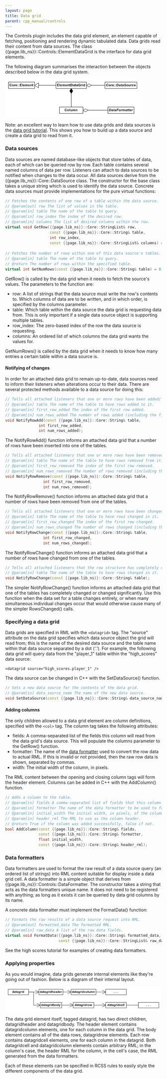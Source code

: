 ```yaml
---
layout: page
title: Data grid
parent: cpp_manual/controls
---
```


The Controls plugin includes the data grid element, an element capable of fetching, positioning and rendering dynamic tabulated data. Data grids read their content from data sources. The class {{page.lib_ns}}::Controls::ElementDataGrid is the interface for data grid elements.

The following diagram summarises the interaction between the objects described below in the data grid system.

![data_grid_1.gif](data_grid_1.gif)

Note: an excellent way to learn how to use data grids and data sources is the [data grid tutorial](../../tutorials/datagrid.html). This shows you how to build up a data source and create a data grid to read from it.

### Data sources

Data sources are named database-like objects that store tables of data, each of which can be queried row by row. Each table contains several named columns of data per row. Listeners can attach to data sources to be notified when changes to the data occur. All data sources derive from the {{page.lib_ns}}::Core::DataSource class. The constructor for the base class takes a unique string which is used to identify the data source. Concrete data sources must provide implementations for the pure virtual functions:

```cpp
// Fetches the contents of one row of a table within the data source.
// @param[out] row The list of values in the table.
// @param[in] table The name of the table to query.
// @param[in] row_index The index of the desired row.
// @param[in] columns The list of desired columns within the row.
virtual void GetRow({{page.lib_ns}}::Core::StringList& row,
                    const {{page.lib_ns}}::Core::String& table,
                    int row_index,
                    const {{page.lib_ns}}::Core::StringList& columns) = 0;

// Fetches the number of rows within one of this data source's tables.
// @param[in] table The name of the table to query.
// @return The number of rows within the specified table.
virtual int GetNumRows(const {{page.lib_ns}}::Core::String& table) = 0;
```

GetRow() is called by the data grid when it needs to fetch the source's values. The parameters to the function are:

* row: A list of strings that the data source must write the row's contents to. Which columns of data are to be written, and in which order, is specified by the columns parameter.
* table: Which table within the data source the data grid is requesting data from. This is only important if a single data source object is supporting multiple tables.
* row_index: The zero-based index of the row the data source is requesting.
* columns: An ordered list of which columns the data grid wants the values for. 

GetNumRows() is called by the data grid when it needs to know how many entries a certain table within a data source is.

#### Notifying of changes

In order for an attached data grid to remain up-to-date, data sources need to inform their listeners when alterations occur to their data. There are several protected methods available to a data source for doing this:

```cpp
// Tells all attached listeners that one or more rows have been added/ to the data source.
// @param[in] table The name of the table to have rows added to it.
// @param[in] first_row_added The index of the first row added.
// @param[in] num_rows_added The number of rows added (including the first row).
void NotifyRowAdd(const {{page.lib_ns}}::Core::String& table,
               int first_row_added,
               int num_rows_added);
```

The NotifyRowAdd() function informs an attached data grid that a number of rows have been inserted into one of the tables.

```cpp
// Tells all attached listeners that one or more rows have been removed from the data source.
// @param[in] table The name of the table to have rows removed from it.
// @param[in] first_row_removed The index of the first row removed.
// @param[in] num_rows_removed The number of rows removed (including the first row).
void NotifyRowRemove(const {{page.lib_ns}}::Core::String& table,
                 int first_row_removed,
                 int num_rows_removed);
```

The NotifyRowRemove() function informs an attached data grid that a number of rows have been removed from one of the tables.

```cpp
// Tells all attached listeners that one or more rows have been changed in the data source.
// @param[in] table The name of the table to have rows changed in it.
// @param[in] first_row_changed The index of the first row changed.
// @param[in] num_rows_changed The number of rows changed (including the first row).
void NotifyRowChange(const {{page.lib_ns}}::Core::String& table,
                 int first_row_changed,
                 int num_rows_changed);
```

The NotifyRowChange() function informs an attached data grid that a number of rows have changed from one of the tables.

```cpp
// Tells all attached listeners that the row structure has completely changed in the data source.
// @param[in] table The name of the table to have rows changed in it.
void NotifyRowChange(const {{page.lib_ns}}::Core::String& table);
```

The simpler NotifyRowChange() function informs an attached data grid that one of the tables has completely changed or changed significantly. Use this function when the data set for a table changes entirely, or when many simultaneous individual changes occur that would otherwise cause many of the simpler RowsChanged() calls.

### Specifying a data grid

Data grids are specified in RML with the `<datagrid>` tag. The "source" attribute on the data grid specifies which data source object the grid will read from; this is the name of the desired data source and the table name within that data source separated by a dot ('.'). For example, the following data grid will query data from the "player_1" table within the "high_scores" data source:

```
<datagrid source="high_scores.player_1" />
```

The data source can be changed in C++ with the SetDataSource() function.

```cpp
// Sets a new data source for the contents of the data grid.
// @param[in] data_source_name The name of the new data source.
void SetDataSource(const {{page.lib_ns}}::Core::String& data_source_name);
```

#### Adding columns

The only children allowed to a data grid element are column definitions, specified with the `<col>` tag. The column tag takes the following attributes:

* fields: A comma-separated list of the fields this column will read from the data grid's data source. This will populate the columns parameter to the GetRow() function.
* formatter: The name of the [data formatter](#data-formatters) used to convert the row data to actual RML. If this is invalid or not provided, then the raw row data is shown, separated by commas.
* width: The initial width of the column, in pixels. 

The RML content between the opening and closing column tags will form the header element. Columns can be added in C++ with the AddColumn() function.

```cpp
// Adds a column to the table.
// @param[in] fields A comma-separated list of fields that this column reads from the data source.
// @param[in] formatter The name of the data formatter to be used to format the raw column data into RML.
// @param[in] initial_width The initial width, in pixels, of the column.
// @param[in] header_rml The RML to use as the column header.
// @return True if the column was added successfully, false if not.
bool AddColumn(const {{page.lib_ns}}::Core::String& fields,
               const {{page.lib_ns}}::Core::String& formatter,
               float initial_width,
               const {{page.lib_ns}}::Core::String& header_rml);
```

### Data formatters

Data formatters are used to format the raw result of a data source query (an ordered list of strings) into RML content suitable for display inside a data grid cell. A data formatter is a simple object that derives from {{page.lib_ns}}::Controls::DataFormatter. The constructor takes a string that acts as the data formatters unique name. It does not need to be registered with anything; as long as it exists it can be queried by data grid columns by its name.

A concrete data formatter must implement the FormatData() function:

```cpp
// Formats the raw results of a data source request into RML.
// @param[out] formatted_data The formatted RML.
// @param[in] raw_data A list of the raw data fields.
virtual void FormatData({{page.lib_ns}}::Core::String& formatted_data,
                        const {{page.lib_ns}}::Core::StringList& raw_data) = 0;
```

See the high scores tutorial for examples of creating data formatters.

### Applying properties

As you would imagine, data grids generate internal elements like they're going out of fashion. Below is a diagram of their internal layout.

![data_grid_2.gif](data_grid_2.gif)

The data grid element itself, tagged datagrid, has two direct children, datagridheader and datagridbody. The header element contains datagridcolumn elements, one for each column in the data grid. The body element contains all of the data rows, datagridrow elements. Each row contains datagridcell elements, one for each column in the datagrid. Both datagridcell and datagridcolumn elements contain arbitrary RML; in the column's case, the header RML for the column, in the cell's case, the RML generated from the data formatters.

Each of these elements can be specified in RCSS rules to easily style the different components of the data grid. 
